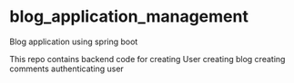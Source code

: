 # blog_application_management
Blog application using spring boot

This repo contains backend code for creating User creating blog creating comments 
authenticating user

